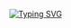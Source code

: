 [![Typing SVG](https://readme-typing-svg.herokuapp.com?font=Fira+Code&pause=1000&center=true&width=435&lines=Student+and+Coder)](https://git.io/typing-svg)
